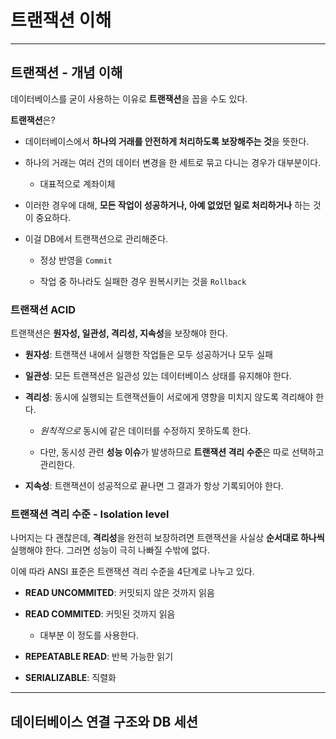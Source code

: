 # 트랜잭션 이해

---

## 트랜잭션 - 개념 이해

데이터베이스를 굳이 사용하는 이유로 **트랜잭션**을 꼽을 수도 있다.

**트랜잭션**은?

- 데이터베이스에서 **하나의 거래를 안전하게 처리하도록 보장해주는 것**을 뜻한다.

- 하나의 거래는 여러 건의 데이터 변경을 한 세트로 묶고 다니는 경우가 대부분이다.
  
  - 대표적으로 계좌이체

- 이러한 경우에 대해, **모든 작업이 성공하거나, 아예 없었던 일로 처리하거나** 하는 것이 중요하다.

- 이걸 DB에서 트랜잭션으로 관리해준다.
  
  - 정상 반영을 `Commit`
  
  - 작업 중 하나라도 실패한 경우 원복시키는 것을 `Rollback`

### 트랜잭션 ACID

트랜잭션은 **원자성, 일관성, 격리성, 지속성**을 보장해야 한다.

- **원자성**: 트랜잭션 내에서 실행한 작업들은 모두 성공하거나 모두 실패

- **일관성**: 모든 트랜잭션은 일관성 있는 데이터베이스 상태를 유지해야 한다.

- **격리성**: 동시에 실행되는 트랜잭션들이 서로에게 영향을 미치지 않도록 격리해야 한다.
  
  - *원칙적으로* 동시에 같은 데이터를 수정하지 못하도록 한다.
  
  - 다만, 동시성 관련 **성능 이슈**가 발생하므로 **트랜잭션 격리 수준**은 따로 선택하고 관리한다.

- **지속성**: 트랜잭션이 성공적으로 끝나면 그 결과가 항상 기록되어야 한다.

### 트랜잭션 격리 수준 - Isolation level

나머지는 다 괜찮은데, **격리성**을 완전히 보장하려면 트랜잭션을 사실상 **순서대로 하나씩** 실행해야 한다. 그러면 성능이 극히 나빠질 수밖에 없다.

이에 따라 ANSI 표준은 트랜잭션 격리 수준을 4단계로 나누고 있다.

- **READ UNCOMMITED**: 커밋되지 않은 것까지 읽음

- **READ COMMITED**: 커밋된 것까지 읽음
  
  - 대부분 이 정도를 사용한다.

- **REPEATABLE READ**: 반복 가능한 읽기

- **SERIALIZABLE**: 직렬화

---

## 데이터베이스 연결 구조와 DB 세션


